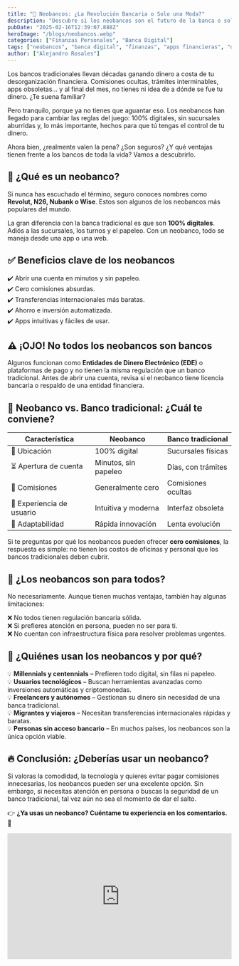 ```yaml
---
title: "🚀 Neobancos: ¿La Revolución Bancaria o Solo una Moda?"
description: "Descubre si los neobancos son el futuro de la banca o solo una moda pasajera. ¿Son realmente seguros? ¿Cuáles son sus ventajas y desventajas? Analizamos todo lo que necesitas saber antes de abrir una cuenta."
pubDate: "2025-02-16T12:39:07.888Z"
heroImage: "/blogs/neobancos.webp"
categories: ["Finanzas Personales", "Banca Digital"]
tags: ["neobancos", "banca digital", "finanzas", "apps financieras", "dinero sin comisiones"]
author: ["Alejandro Rosales"]
---
```

Los bancos tradicionales llevan décadas ganando dinero a costa de tu desorganización financiera. Comisiones ocultas, trámites interminables, apps obsoletas… y al final del mes, no tienes ni idea de a dónde se fue tu dinero. ¿Te suena familiar?  

Pero tranquilo, porque ya no tienes que aguantar eso. Los neobancos han llegado para cambiar las reglas del juego: 100% digitales, sin sucursales aburridas y, lo más importante, hechos para que tú tengas el control de tu dinero.  

Ahora bien, ¿realmente valen la pena? ¿Son seguros? ¿Y qué ventajas tienen frente a los bancos de toda la vida? Vamos a descubrirlo.  

## 📲 ¿Qué es un neobanco?  
Si nunca has escuchado el término, seguro conoces nombres como **Revolut, N26, Nubank o Wise**. Estos son algunos de los neobancos más populares del mundo.  

La gran diferencia con la banca tradicional es que son **100% digitales**. Adiós a las sucursales, los turnos y el papeleo. Con un neobanco, todo se maneja desde una app o una web.  

## ✅ Beneficios clave de los neobancos  
✔️ Abrir una cuenta en minutos y sin papeleo.  
✔️ Cero comisiones absurdas.  
✔️ Transferencias internacionales más baratas.  
✔️ Ahorro e inversión automatizada.  
✔️ Apps intuitivas y fáciles de usar.  

## ⚠️ ¡OJO! No todos los neobancos son bancos  
Algunos funcionan como **Entidades de Dinero Electrónico (EDE)** o plataformas de pago y no tienen la misma regulación que un banco tradicional. Antes de abrir una cuenta, revisa si el neobanco tiene licencia bancaria o respaldo de una entidad financiera.  

## 🏦 Neobanco vs. Banco tradicional: ¿Cuál te conviene?  

| Característica            | Neobanco            | Banco tradicional     |
|---------------------------|--------------------|----------------------|
| 📍 Ubicación              | 100% digital       | Sucursales físicas   |
| ⏳ Apertura de cuenta     | Minutos, sin papeleo | Días, con trámites  |
| 💸 Comisiones            | Generalmente cero  | Comisiones ocultas  |
| 📲 Experiencia de usuario | Intuitiva y moderna | Interfaz obsoleta   |
| 🚀 Adaptabilidad         | Rápida innovación  | Lenta evolución     |

Si te preguntas por qué los neobancos pueden ofrecer **cero comisiones**, la respuesta es simple: no tienen los costos de oficinas y personal que los bancos tradicionales deben cubrir.  

## 🤔 ¿Los neobancos son para todos?  
No necesariamente. Aunque tienen muchas ventajas, también hay algunas limitaciones:  

❌ No todos tienen regulación bancaria sólida.  
❌ Si prefieres atención en persona, pueden no ser para ti.  
❌ No cuentan con infraestructura física para resolver problemas urgentes.  

## 👥 ¿Quiénes usan los neobancos y por qué?  
💡 **Millennials y centennials** – Prefieren todo digital, sin filas ni papeleo.  
💡 **Usuarios tecnológicos** – Buscan herramientas avanzadas como inversiones automáticas y criptomonedas.  
💡 **Freelancers y autónomos** – Gestionan su dinero sin necesidad de una banca tradicional.  
💡 **Migrantes y viajeros** – Necesitan transferencias internacionales rápidas y baratas.  
💡 **Personas sin acceso bancario** – En muchos países, los neobancos son la única opción viable.  

## 🔥 Conclusión: ¿Deberías usar un neobanco?  
Si valoras la comodidad, la tecnología y quieres evitar pagar comisiones innecesarias, los neobancos pueden ser una excelente opción. Sin embargo, si necesitas atención en persona o buscas la seguridad de un banco tradicional, tal vez aún no sea el momento de dar el salto.  

👉 **¿Ya usas un neobanco? Cuéntame tu experiencia en los comentarios. 🚀**  


<div class="iframe-container" style="position: relative; width: 100%; height: 0; padding-bottom: 56.25%; overflow: hidden;">
  <iframe width="560" height="315" src="https://www.youtube.com/embed/VcB-fL3rHrk?si=S0NIITtmqGo7qbBH" title="YouTube video player" frameborder="0" allow="accelerometer; autoplay; clipboard-write; encrypted-media; gyroscope; picture-in-picture; web-share" allowfullscreen style="position: absolute; top: 0; left: 0; width: 100%; height: 100%; border: none;"></iframe>
</div>
